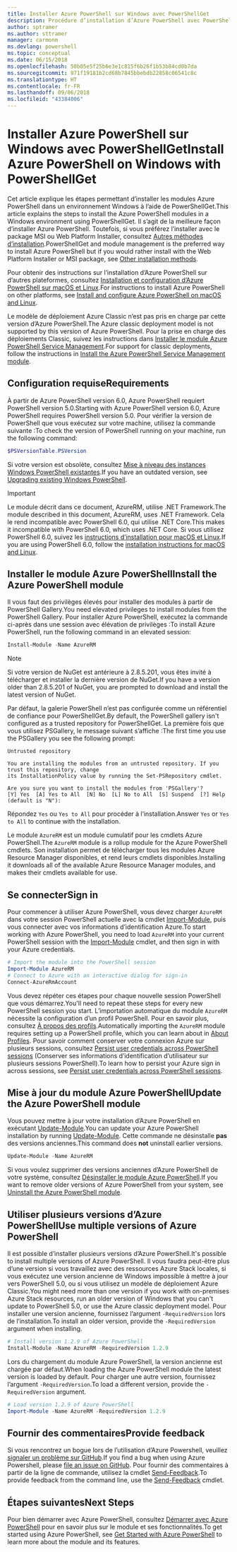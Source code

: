 ```yaml
---
title: Installer Azure PowerShell sur Windows avec PowerShellGet
description: Procédure d’installation d’Azure PowerShell avec PowerShellGet
author: sptramer
ms.author: sttramer
manager: carmonm
ms.devlang: powershell
ms.topic: conceptual
ms.date: 06/15/2018
ms.openlocfilehash: 50b05e5f25b6e3e1c815f6b26f1b53b84cd0b7da
ms.sourcegitcommit: 971f19181b2cd68b7845bbebdb22858c06541c8c
ms.translationtype: HT
ms.contentlocale: fr-FR
ms.lasthandoff: 09/06/2018
ms.locfileid: "43384006"
---
```

# <a name="install-azure-powershell-on-windows-with-powershellget"></a><span data-ttu-id="b185d-103">Installer Azure PowerShell sur Windows avec PowerShellGet</span><span class="sxs-lookup"><span data-stu-id="b185d-103">Install Azure PowerShell on Windows with PowerShellGet</span></span>

<span data-ttu-id="b185d-104">Cet article explique les étapes permettant d’installer les modules Azure PowerShell dans un environnement Windows à l’aide de PowerShellGet.</span><span class="sxs-lookup"><span data-stu-id="b185d-104">This article explains the steps to install the Azure PowerShell modules in a Windows environment using PowerShellGet.</span></span> <span data-ttu-id="b185d-105">Il s’agit de la meilleure façon d’installer Azure PowerShell. Toutefois, si vous préférez l’installer avec le package MSI ou Web Platform Installer, consultez [Autres méthodes d’installation](other-install.md).</span><span class="sxs-lookup"><span data-stu-id="b185d-105">PowerShellGet and module management is the preferred way to install Azure PowerShell but if you would rather install with the Web Platform Installer or MSI package, see [Other installation methods](other-install.md).</span></span>

<span data-ttu-id="b185d-106">Pour obtenir des instructions sur l’installation d’Azure PowerShell sur d’autres plateformes, consultez [Installation et configuration d’Azure PowerShell sur macOS et Linux](install-azurermps-maclinux.md).</span><span class="sxs-lookup"><span data-stu-id="b185d-106">For instructions to install Azure PowerShell on other platforms, see [Install and configure Azure PowerShell on macOS and Linux](install-azurermps-maclinux.md).</span></span>

<span data-ttu-id="b185d-107">Le modèle de déploiement Azure Classic n’est pas pris en charge par cette version d’Azure PowerShell.</span><span class="sxs-lookup"><span data-stu-id="b185d-107">The Azure classic deployment model is not supported by this version of Azure PowerShell.</span></span> <span data-ttu-id="b185d-108">Pour la prise en charge des déploiements Classic, suivez les instructions dans [Installer le module Azure PowerShell Service Management](/powershell/azure/servicemanagement/install-azure-ps).</span><span class="sxs-lookup"><span data-stu-id="b185d-108">For support for classic deployments, follow the instructions in [Install the Azure PowerShell Service Management module](/powershell/azure/servicemanagement/install-azure-ps).</span></span>

## <a name="requirements"></a><span data-ttu-id="b185d-109">Configuration requise</span><span class="sxs-lookup"><span data-stu-id="b185d-109">Requirements</span></span>

<span data-ttu-id="b185d-110">À partir de Azure PowerShell version 6.0, Azure PowerShell requiert PowerShell version 5.0.</span><span class="sxs-lookup"><span data-stu-id="b185d-110">Starting with Azure PowerShell version 6.0, Azure PowerShell requires PowerShell version 5.0.</span></span> <span data-ttu-id="b185d-111">Pour vérifier la version de PowerShell que vous exécutez sur votre machine, utilisez la commande suivante :</span><span class="sxs-lookup"><span data-stu-id="b185d-111">To check the version of PowerShell running on your machine, run the following command:</span></span>

```powershell
$PSVersionTable.PSVersion
```

<span data-ttu-id="b185d-112">Si votre version est obsolète, consultez [Mise à niveau des instances Windows PowerShell existantes](/powershell/scripting/setup/installing-windows-powershell?view=powershell-6#upgrading-existing-windows-powershell).</span><span class="sxs-lookup"><span data-stu-id="b185d-112">If you have an outdated version, see [Upgrading existing Windows PowerShell](/powershell/scripting/setup/installing-windows-powershell?view=powershell-6#upgrading-existing-windows-powershell).</span></span>

> [!IMPORTANT]
> <span data-ttu-id="b185d-113">Le module décrit dans ce document, AzureRM, utilise .NET Framework.</span><span class="sxs-lookup"><span data-stu-id="b185d-113">The module described in this document, AzureRM, uses .NET Framework.</span></span> <span data-ttu-id="b185d-114">Cela le rend incompatible avec PowerShell 6.0, qui utilise .NET Core.</span><span class="sxs-lookup"><span data-stu-id="b185d-114">This makes it incompatible with PowerShell 6.0, which uses .NET Core.</span></span> <span data-ttu-id="b185d-115">Si vous utilisez PowerShell 6.0, suivez les [instructions d’installation pour macOS et Linux](install-azurermps-maclinux.md).</span><span class="sxs-lookup"><span data-stu-id="b185d-115">If you are using PowerShell 6.0, follow the [installation instructions for macOS and Linux](install-azurermps-maclinux.md).</span></span>

## <a name="install-the-azure-powershell-module"></a><span data-ttu-id="b185d-116">Installer le module Azure PowerShell</span><span class="sxs-lookup"><span data-stu-id="b185d-116">Install the Azure PowerShell module</span></span>

<span data-ttu-id="b185d-117">Il vous faut des privilèges élevés pour installer des modules à partir de PowerShell Gallery.</span><span class="sxs-lookup"><span data-stu-id="b185d-117">You need elevated privileges to install modules from the PowerShell Gallery.</span></span> <span data-ttu-id="b185d-118">Pour installer Azure PowerShell, exécutez la commande ci-après dans une session avec élévation de privilèges :</span><span class="sxs-lookup"><span data-stu-id="b185d-118">To install Azure PowerShell, run the following command in an elevated session:</span></span>

```powershell
Install-Module -Name AzureRM
```

> [!NOTE]
> <span data-ttu-id="b185d-119">Si votre version de NuGet est antérieure à 2.8.5.201, vous êtes invité à télécharger et installer la dernière version de NuGet.</span><span class="sxs-lookup"><span data-stu-id="b185d-119">If you have a version older than 2.8.5.201 of NuGet, you are prompted to download and install the latest version of NuGet.</span></span>

<span data-ttu-id="b185d-120">Par défaut, la galerie PowerShell n’est pas configurée comme un référentiel de confiance pour PowerShellGet.</span><span class="sxs-lookup"><span data-stu-id="b185d-120">By default, the PowerShell gallery isn't configured as a trusted repository for PowerShellGet.</span></span> <span data-ttu-id="b185d-121">La première fois que vous utilisez PSGallery, le message suivant s’affiche :</span><span class="sxs-lookup"><span data-stu-id="b185d-121">The first time you use the PSGallery you see the following prompt:</span></span>

```output
Untrusted repository

You are installing the modules from an untrusted repository. If you trust this repository, change
its InstallationPolicy value by running the Set-PSRepository cmdlet.

Are you sure you want to install the modules from 'PSGallery'?
[Y] Yes  [A] Yes to All  [N] No  [L] No to All  [S] Suspend  [?] Help (default is "N"):
```

<span data-ttu-id="b185d-122">Répondez `Yes` ou `Yes to All` pour procéder à l’installation.</span><span class="sxs-lookup"><span data-stu-id="b185d-122">Answer `Yes` or `Yes to All` to continue with the installation.</span></span>

<span data-ttu-id="b185d-123">Le module `AzureRM` est un module cumulatif pour les cmdlets Azure PowerShell.</span><span class="sxs-lookup"><span data-stu-id="b185d-123">The `AzureRM` module is a rollup module for the Azure PowerShell cmdlets.</span></span> <span data-ttu-id="b185d-124">Son installation permet de télécharger tous les modules Azure Resource Manager disponibles, et rend leurs cmdlets disponibles.</span><span class="sxs-lookup"><span data-stu-id="b185d-124">Installing it downloads all of the available Azure Resource Manager modules, and makes their cmdlets available for use.</span></span>

## <a name="sign-in"></a><span data-ttu-id="b185d-125">Se connecter</span><span class="sxs-lookup"><span data-stu-id="b185d-125">Sign in</span></span>

<span data-ttu-id="b185d-126">Pour commencer à utiliser Azure PowerShell, vous devez charger `AzureRM` dans votre session PowerShell actuelle avec la cmdlet [Import-Module](/powershell/module/Microsoft.PowerShell.Core/Import-Module), puis vous connecter avec vos informations d’identification Azure.</span><span class="sxs-lookup"><span data-stu-id="b185d-126">To start working with Azure PowerShell, you need to load `AzureRM` into your current PowerShell session with the [Import-Module](/powershell/module/Microsoft.PowerShell.Core/Import-Module) cmdlet, and then sign in with your Azure credentials.</span></span>

```powershell
# Import the module into the PowerShell session
Import-Module AzureRM
# Connect to Azure with an interactive dialog for sign-in
Connect-AzureRmAccount
```

<span data-ttu-id="b185d-127">Vous devez répéter ces étapes pour chaque nouvelle session PowerShell que vous démarrez.</span><span class="sxs-lookup"><span data-stu-id="b185d-127">You'll need to repeat these steps for every new PowerShell session you start.</span></span> <span data-ttu-id="b185d-128">L’importation automatique du module `AzureRM` nécessite la configuration d’un profil PowerShell. Pour en savoir plus, consultez [À propos des profils](/powershell/module/microsoft.powershell.core/about/about_profiles).</span><span class="sxs-lookup"><span data-stu-id="b185d-128">Automatically importing the `AzureRM` module requires setting up a PowerShell profile, which you can learn about in [About Profiles](/powershell/module/microsoft.powershell.core/about/about_profiles).</span></span>
<span data-ttu-id="b185d-129">Pour savoir comment conserver votre connexion Azure sur plusieurs sessions, consultez [Persist user credentials across PowerShell sessions](context-persistence.md) (Conserver ses informations d’identification d’utilisateur sur plusieurs sessions PowerShell).</span><span class="sxs-lookup"><span data-stu-id="b185d-129">To learn how to persist your Azure sign in across sessions, see [Persist user credentials across PowerShell sessions](context-persistence.md).</span></span>

## <a name="update-the-azure-powershell-module"></a><span data-ttu-id="b185d-130">Mise à jour du module Azure PowerShell</span><span class="sxs-lookup"><span data-stu-id="b185d-130">Update the Azure PowerShell module</span></span>

<span data-ttu-id="b185d-131">Vous pouvez mettre à jour votre installation d’Azure PowerShell en exécutant [Update-Module](/powershell/module/powershellget/update-module).</span><span class="sxs-lookup"><span data-stu-id="b185d-131">You can update your Azure PowerShell installation by running [Update-Module](/powershell/module/powershellget/update-module).</span></span> <span data-ttu-id="b185d-132">Cette commande ne désinstalle __pas__ des versions anciennes.</span><span class="sxs-lookup"><span data-stu-id="b185d-132">This command does __not__ uninstall earlier versions.</span></span>

```powershell
Update-Module -Name AzureRM
```

<span data-ttu-id="b185d-133">Si vous voulez supprimer des versions anciennes d’Azure PowerShell de votre système, consultez [Désinstaller le module Azure PowerShell](uninstall-azurerm-ps.md).</span><span class="sxs-lookup"><span data-stu-id="b185d-133">If you want to remove older versions of Azure PowerShell from your system, see [Uninstall the Azure PowerShell module](uninstall-azurerm-ps.md).</span></span>

## <a name="use-multiple-versions-of-azure-powershell"></a><span data-ttu-id="b185d-134">Utiliser plusieurs versions d’Azure PowerShell</span><span class="sxs-lookup"><span data-stu-id="b185d-134">Use multiple versions of Azure PowerShell</span></span>

<span data-ttu-id="b185d-135">Il est possible d’installer plusieurs versions d’Azure PowerShell.</span><span class="sxs-lookup"><span data-stu-id="b185d-135">It's possible to install multiple versions of Azure PowerShell.</span></span> <span data-ttu-id="b185d-136">Il vous faudra peut-être plus d’une version si vous travaillez avec des ressources Azure Stack locales, si vous exécutez une version ancienne de Windows impossible à mettre à jour vers PowerShell 5.0, ou si vous utilisez un modèle de déploiement Azure Classic.</span><span class="sxs-lookup"><span data-stu-id="b185d-136">You might need more than one version if you work with on-premises Azure Stack resources, run an older version of Windows that you can't update to PowerShell 5.0, or use the Azure classic deployment model.</span></span> <span data-ttu-id="b185d-137">Pour installer une version ancienne, fournissez l’argument `-RequiredVersion` lors de l’installation.</span><span class="sxs-lookup"><span data-stu-id="b185d-137">To install an older version, provide the `-RequiredVersion` argument when installing.</span></span>

```powershell
# Install version 1.2.9 of Azure PowerShell
Install-Module -Name AzureRM -RequiredVersion 1.2.9
```

<span data-ttu-id="b185d-138">Lors du chargement du module Azure PowerShell, la version ancienne est chargée par défaut.</span><span class="sxs-lookup"><span data-stu-id="b185d-138">When loading the Azure PowerShell module the latest version is loaded by default.</span></span> <span data-ttu-id="b185d-139">Pour charger une autre version, fournissez l’argument `-RequiredVersion`.</span><span class="sxs-lookup"><span data-stu-id="b185d-139">To load a different version, provide the `-RequiredVersion` argument.</span></span>

```powershell
# Load version 1.2.9 of Azure PowerShell
Import-Module -Name AzureRM -RequiredVersion 1.2.9
```

## <a name="provide-feedback"></a><span data-ttu-id="b185d-140">Fournir des commentaires</span><span class="sxs-lookup"><span data-stu-id="b185d-140">Provide feedback</span></span>

<span data-ttu-id="b185d-141">Si vous rencontrez un bogue lors de l’utilisation d’Azure Powershell, veuillez [signaler un problème sur GitHub](https://github.com/Azure/azure-powershell/issues).</span><span class="sxs-lookup"><span data-stu-id="b185d-141">If you find a bug when using Azure Powershell, please [file an issue on GitHub](https://github.com/Azure/azure-powershell/issues).</span></span>
<span data-ttu-id="b185d-142">Pour fournir des commentaires à partir de la ligne de commande, utilisez la cmdlet [Send-Feedback](/powershell/module/azurerm.profile/send-feedback).</span><span class="sxs-lookup"><span data-stu-id="b185d-142">To provide feedback from the command line, use the [Send-Feedback](/powershell/module/azurerm.profile/send-feedback) cmdlet.</span></span>

## <a name="next-steps"></a><span data-ttu-id="b185d-143">Étapes suivantes</span><span class="sxs-lookup"><span data-stu-id="b185d-143">Next Steps</span></span>

<span data-ttu-id="b185d-144">Pour bien démarrer avec Azure PowerShell, consultez [Démarrer avec Azure PowerShell](get-started-azureps.md) pour en savoir plus sur le module et ses fonctionnalités.</span><span class="sxs-lookup"><span data-stu-id="b185d-144">To get started using Azure PowerShell, see [Get Started with Azure PowerShell](get-started-azureps.md) to learn more about the module and its features.</span></span>
